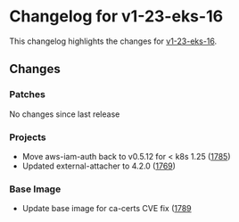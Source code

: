 # Changelog for v1-23-eks-16

This changelog highlights the changes for [v1-23-eks-16](https://github.com/aws/eks-distro/tree/v1-23-eks-16).

## Changes

### Patches
No changes since last release

### Projects
* Move aws-iam-auth back to v0.5.12 for < k8s 1.25 ([1785](https://github.com/aws/eks-distro/pull/1785))
* Updated external-attacher to 4.2.0 ([1769](https://github.com/aws/eks-distro/pull/1769))

### Base Image
* Update base image for ca-certs CVE fix ([1789](https://github.com/aws/eks-distro/pull/1789)


